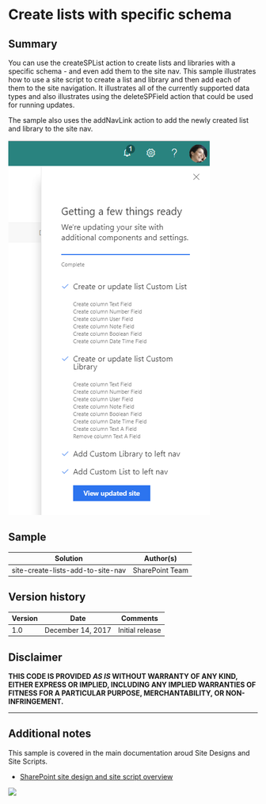 # Create lists with specific schema

## Summary
You can use the createSPList action to create lists and libraries with a specific schema - and even add them to the site nav. This sample illustrates how to use a site script to create a list and library and then add each of them to the site navigation. It illustrates all of the currently supported data types and also illustrates using the deleteSPField action that could be used for running updates. 

The sample also uses the addNavLink action to add the newly created list and library to the site nav.

![Screenshot](screenshot.png)

## Sample

Solution|Author(s)
--------|---------
site-create-lists-add-to-site-nav | SharePoint Team

## Version history

Version|Date|Comments
-------|----|--------
1.0|December 14, 2017|Initial release

## Disclaimer
**THIS CODE IS PROVIDED *AS IS* WITHOUT WARRANTY OF ANY KIND, EITHER EXPRESS OR IMPLIED, INCLUDING ANY IMPLIED WARRANTIES OF FITNESS FOR A PARTICULAR PURPOSE, MERCHANTABILITY, OR NON-INFRINGEMENT.**

---

## Additional notes

This sample is covered in the main documentation aroud Site Designs and Site Scripts.

- [SharePoint site design and site script overview](https://docs.microsoft.com/en-us/sharepoint/dev/declarative-customization/site-design-overview)


<img src="https://telemetry.sharepointpnp.com/sp-dev-site-scripts/samples/site-create-lists-add-to-site-nav" />